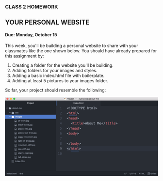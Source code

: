 ### CLASS 2 HOMEWORK

## YOUR PERSONAL WEBSITE
#### Due: Monday, October 15

This week, you'll be building a personal website to share with your classmates like the one shown below.  You should have already prepared for this assignment by:

1. Creating a folder for the website you'll be building.
2. Adding folders for your images and styles.
3. Adding a basic index.html file with boilerplate.
4. Adding at least 5 pictures to your images folder.

So far, your project should resemble the following:

![Your file structure so far](../../embedded-images/cls1-hmwk-files.png)
